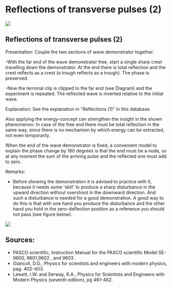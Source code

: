 # Reflections of transverse pulses (2) 

![](https://cdn.mathpix.com/cropped/2024_06_24_d00a38409965cd9b9019g-1.jpg?height=1147&width=1515&top_left_y=413&top_left_x=305)

## Reflections of transverse pulses (2)

Presentation: Couple the two sections of wave demonstrator together.

-With the far end of the wave demonstrator free, start a single sharp crest travelling down the demonstrator. At the end there is total reflection and the crest reflects as a crest (a trough reflects as a trough). The phase is preserved.

-Now the terminal clip is clipped to the far end (see Diagram) and the experiment is repeated. The reflected wave is inverted relative to the initial wave.

Explanation: See the explanation in "Reflections (1)" in this database.

Also applying the energy-concept can strengthen the insight in the shown phenomenon: In case of the free end there must be total reflection in the same way, since there is no mechanism by which energy can be extracted, not even temporarily.

When the end of the wave demonstrator is fixed, a convenient model to explain the phase change by 180 degrees is that the end must be a node, so at any moment the sum of the arriving pulse and the reflected one must add to zero.

Remarks:

- Before showing the demonstration it is advised to practice with it, because it needs some 'skill' to produce a sharp disturbance in the upward direction without overshoot in the downward direction. And such a disturbance is needed for a good demonstration. A good way to do this is that with one hand you produce the disturbance and the other hand you hold in the zero-deflection position as a reference you should not pass (see figure below).

![](https://cdn.mathpix.com/cropped/2024_06_24_d00a38409965cd9b9019g-2.jpg?height=323&width=1190&top_left_y=1221&top_left_x=608)

## Sources:

- PASCO scientific, Instruction Manual for the PASCO scientific Model SE-9600, 9601,9602 , and 9603 .
- Giancoli, D.G., Physics for scientists and engineers with modern physics, pag. 402-403.
- Lewett, I.W. and Serway, R.A., Physics for Scientists and Engineers with Modern Physics (seventh edition), pg 461-462.

